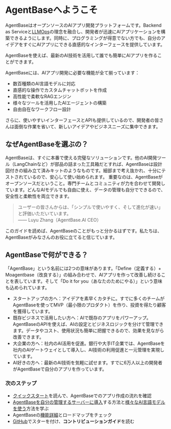 # AgentBaseへようこそ
AgentBaseはオープンソースのAIアプリ開発プラットフォームです。Backend as Serviceと[LLMOps](learn-more/extended-reading/what-is-llmops.md)の理念を融合し、開発者が迅速にAIアプリケーションを構築できるようにします。同時に、プログラミングが得意でない方でも、自分のアイデアをすぐにAIアプリにできる直感的なインターフェースを提供しています。

AgentBaseを使えば、最新のAI技術を活用して誰でも簡単にAIアプリを作ることができます。

AgentBaseには、AIアプリ開発に必要な機能が全て揃っています：

- 数百種類のAI言語モデルに対応
- 直感的な操作でカスタムチャットボットを作成
- 高性能で柔軟なRAGエンジン
- 様々なツールを活用したAIエージェントの構築
- 自由自在なワークフロー設計

さらに、使いやすいインターフェースとAPIも提供しているので、開発者の皆さんは面倒な作業を省いて、新しいアイデアやビジネスニーズに集中できます。

## なぜAgentBaseを選ぶの？

AgentBaseは、すぐに本番で使える完璧なソリューションです。他のAI開発ツール（LangChainなど）が部品の詰まった工具箱だとすれば、AgentBaseは設計図付きの組み立て済みキットのようなものです。細部まで考え抜かれ、十分にテストされているので、安心して使い始められます。
重要なのは、AgentBaseがオープンソースだということ。専門チームとコミュニティが力を合わせて開発しています。どんなAIモデルでも自由に使え、データの管理も自分でできるので、安全性と柔軟性を両立できます。

> ユーザーの皆さんからは、「シンプルで使いやすく、そして進化が速い」と評価いただいています。\
> —— Luyu Zhang（AgentBase.AI CEO）

このガイドを読めば、AgentBaseのことがもっと分かるはずです。私たちは、AgentBaseがみなさんのお役に立てると信じています。

## AgentBaseで何ができる？

「AgentBase」という名前には2つの意味があります。「Define（定義する）+ Moagentbase（改良する）」の組み合わせで、AIアプリを作って改善し続けることを表しています。そして「Do it for you（あなたのためにやる）」という意味も込められています。

- スタートアップの方へ：アイデアを素早くカタチに。すでに多くのチームがAgentBaseを使ってMVP（最小限のプロダクト）を作り、投資を得たり顧客を獲得しています。
- 既存ビジネスで活用したい方へ：AIで既存のアプリをパワーアップ。AgentBaseのAPIを使えば、AIの設定とビジネスロジックを分けて管理できます。データやコスト、使用状況も簡単に把握できるので、効果を見ながら改善できます。
- 大企業の方へ：社内のAI活用を促進。銀行や大手IT企業では、AgentBaseを社内のAIゲートウェイとして導入し、AI技術の利用促進と一元管理を実現しています。
- AI好きの方へ：最新のAI技術を気軽に試せます。すでに6万人以上の開発者がAgentBaseで自分のアプリを作っています。

### 次のステップ

* [クイックスタート](guides/application-orchestrate/creating-an-application.md)を読んで、AgentBaseでのアプリ作成の流れを確認
* [AgentBaseを自分の管理するサーバーに導入](getting-started/install-self-hosted/)する方法と[様々なAI言語モデルを使う](guides/model-configuration/)方法を学ぶ
* AgentBaseの[機能詳細](getting-started/readme/features-and-specifications.md)とロードマップをチェック
* [GitHub](https://github.com/agent-base/agentbase)でスターを付け、**コントリビューションガイド**を読む

